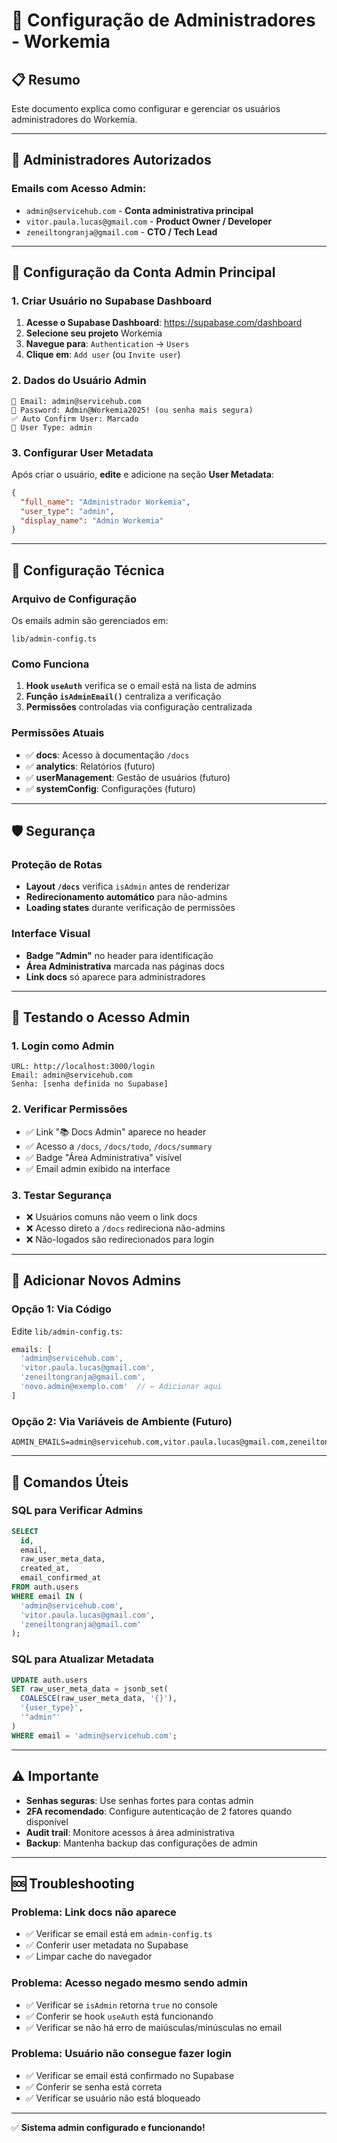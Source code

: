 # 🔐 Configuração de Administradores - Workemia

## 📋 **Resumo**

Este documento explica como configurar e gerenciar os usuários administradores do Workemia.

---

## 👥 **Administradores Autorizados**

### **Emails com Acesso Admin:**
- `admin@servicehub.com` - **Conta administrativa principal**
- `vitor.paula.lucas@gmail.com` - **Product Owner / Developer**  
- `zeneiltongranja@gmail.com` - **CTO / Tech Lead**

---

## 🚀 **Configuração da Conta Admin Principal**

### **1. Criar Usuário no Supabase Dashboard**

1. **Acesse o Supabase Dashboard**: https://supabase.com/dashboard
2. **Selecione seu projeto** Workemia
3. **Navegue para**: `Authentication` → `Users`
4. **Clique em**: `Add user` (ou `Invite user`)

### **2. Dados do Usuário Admin**

```
📧 Email: admin@servicehub.com
🔐 Password: Admin@Workemia2025! (ou senha mais segura)
✅ Auto Confirm User: Marcado
👤 User Type: admin
```

### **3. Configurar User Metadata**

Após criar o usuário, **edite** e adicione na seção **User Metadata**:

```json
{
  "full_name": "Administrador Workemia",
  "user_type": "admin",
  "display_name": "Admin Workemia"
}
```

---

## 🔧 **Configuração Técnica**

### **Arquivo de Configuração**
Os emails admin são gerenciados em:
```
lib/admin-config.ts
```

### **Como Funciona**
1. **Hook `useAuth`** verifica se o email está na lista de admins
2. **Função `isAdminEmail()`** centraliza a verificação
3. **Permissões** controladas via configuração centralizada

### **Permissões Atuais**
- ✅ **docs**: Acesso à documentação `/docs`
- ✅ **analytics**: Relatórios (futuro)
- ✅ **userManagement**: Gestão de usuários (futuro)
- ✅ **systemConfig**: Configurações (futuro)

---

## 🛡️ **Segurança**

### **Proteção de Rotas**
- **Layout `/docs`** verifica `isAdmin` antes de renderizar
- **Redirecionamento automático** para não-admins
- **Loading states** durante verificação de permissões

### **Interface Visual**
- **Badge "Admin"** no header para identificação
- **Área Administrativa** marcada nas páginas docs
- **Link docs** só aparece para administradores

---

## 🧪 **Testando o Acesso Admin**

### **1. Login como Admin**
```
URL: http://localhost:3000/login
Email: admin@servicehub.com
Senha: [senha definida no Supabase]
```

### **2. Verificar Permissões**
- ✅ Link "📚 Docs Admin" aparece no header
- ✅ Acesso a `/docs`, `/docs/todo`, `/docs/summary`
- ✅ Badge "Área Administrativa" visível
- ✅ Email admin exibido na interface

### **3. Testar Segurança**
- ❌ Usuários comuns não veem o link docs
- ❌ Acesso direto a `/docs` redireciona não-admins
- ❌ Não-logados são redirecionados para login

---

## 🔄 **Adicionar Novos Admins**

### **Opção 1: Via Código**
Edite `lib/admin-config.ts`:
```typescript
emails: [
  'admin@servicehub.com',
  'vitor.paula.lucas@gmail.com',
  'zeneiltongranja@gmail.com',
  'novo.admin@exemplo.com'  // ← Adicionar aqui
]
```

### **Opção 2: Via Variáveis de Ambiente (Futuro)**
```env
ADMIN_EMAILS=admin@servicehub.com,vitor.paula.lucas@gmail.com,zeneiltongranja@gmail.com
```

---

## 📝 **Comandos Úteis**

### **SQL para Verificar Admins**
```sql
SELECT 
  id,
  email,
  raw_user_meta_data,
  created_at,
  email_confirmed_at
FROM auth.users 
WHERE email IN (
  'admin@servicehub.com',
  'vitor.paula.lucas@gmail.com', 
  'zeneiltongranja@gmail.com'
);
```

### **SQL para Atualizar Metadata**
```sql
UPDATE auth.users 
SET raw_user_meta_data = jsonb_set(
  COALESCE(raw_user_meta_data, '{}'), 
  '{user_type}', 
  '"admin"'
)
WHERE email = 'admin@servicehub.com';
```

---

## ⚠️ **Importante**

- **Senhas seguras**: Use senhas fortes para contas admin
- **2FA recomendado**: Configure autenticação de 2 fatores quando disponível
- **Audit trail**: Monitore acessos à área administrativa
- **Backup**: Mantenha backup das configurações de admin

---

## 🆘 **Troubleshooting**

### **Problema**: Link docs não aparece
- ✅ Verificar se email está em `admin-config.ts`
- ✅ Conferir user metadata no Supabase
- ✅ Limpar cache do navegador

### **Problema**: Acesso negado mesmo sendo admin
- ✅ Verificar se `isAdmin` retorna `true` no console
- ✅ Conferir se hook `useAuth` está funcionando
- ✅ Verificar se não há erro de maiúsculas/minúsculas no email

### **Problema**: Usuário não consegue fazer login
- ✅ Verificar se email está confirmado no Supabase
- ✅ Conferir se senha está correta
- ✅ Verificar se usuário não está bloqueado

---

✅ **Sistema admin configurado e funcionando!**